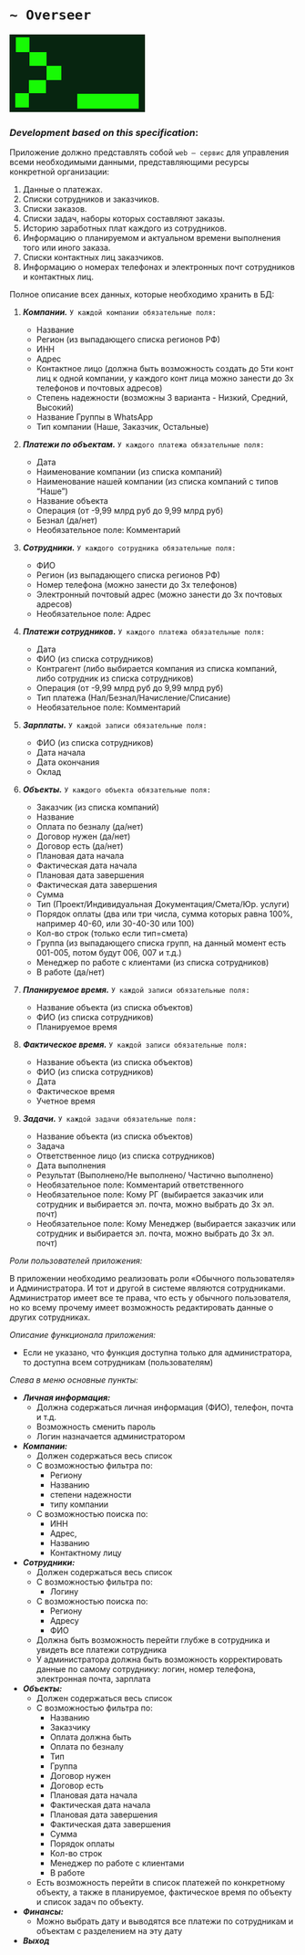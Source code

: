 # `~ Overseer`

![Logo](resources/icon.png)

### *Development based on this specification*:

Приложение должно представлять собой `web – сервис` для управления всеми необходимыми данными, представляющими ресурсы конкретной организации: 

1.	Данные о платежах.
2.	Списки сотрудников и заказчиков.
3.	Списки заказов.
4.	Списки задач, наборы которых составляют заказы.
5.	Историю заработных плат каждого из сотрудников. 
6.	Информацию о планируемом и актуальном времени выполнения того или иного заказа.
7.	Списки контактных лиц заказчиков.
8.	Информацию о номерах телефонах и электронных почт сотрудников и контактных лиц. 

Полное описание всех данных, которые необходимо хранить в БД:

1.	**_Компании._** `У каждой компании обязательные поля: `
    * Название
    * Регион (из выпадающего списка регионов РФ)
    * ИНН
    * Адрес
    * Контактное лицо (должна быть возможность создать до 5ти конт лиц к одной компании, у каждого конт лица можно занести до 3х телефонов и почтовых адресов)
    * Степень надежности (возможны 3 варианта - Низкий, Средний, Высокий)
    * Название Группы в WhatsApp
    * Тип компании (Наше, Заказчик, Остальные)

2.	**_Платежи по объектам._** `У каждого платежа обязательные поля: `
    * Дата
    * Наименование компании (из списка компаний)
    * Наименование нашей компании (из списка компаний с типов “Наше”) 
    * Название объекта
    * Операция (от -9,99 млрд руб до 9,99 млрд руб)
    * Безнал (да/нет)
    * Необязательное поле: Комментарий
 
3.	**_Сотрудники._** `У каждого сотрудника обязательные поля: `
    * ФИО
    * Регион (из выпадающего списка регионов РФ)
    * Номер телефона (можно занести до 3х телефонов)
    * Электронный почтовый адрес (можно занести до 3х почтовых адресов)
    * Необязательное поле: Адрес

4.	**_Платежи сотрудников._** `У каждого платежа обязательные поля:` 
    * Дата
    * ФИО (из списка сотрудников)
    * Контрагент (либо выбирается компания из списка компаний, либо сотрудник из списка сотрудников)
    * Операция (от -9,99 млрд руб до 9,99 млрд руб)
    * Тип платежа (Нал/Безнал/Начисление/Списание)
    * Необязательное поле: Комментарий

5.	**_Зарплаты._** `У каждой записи обязательные поля:` 
    * ФИО (из списка сотрудников)
    * Дата начала
    * Дата окончания 
    * Оклад

6.	**_Объекты._** `У каждого объекта обязательные поля: `
    * Заказчик (из списка компаний)
    * Название 
    * Оплата по безналу (да/нет)
    * Договор нужен (да/нет) 
    * Договор есть (да/нет) 
    * Плановая дата начала
    * Фактическая дата начала
    * Плановая дата завершения
    * Фактическая дата завершения
    * Сумма 
    * Тип (Проект/Индивидуальная Документация/Смета/Юр. услуги)
    * Порядок оплаты (два или три числа, сумма которых равна 100%, например 40-60, или 30-40-30 или 100)
    * Кол-во строк (только если тип=смета)
    * Группа (из выпадающего списка групп, на данный момент есть 001-005, потом будут 006, 007 и т.д.)
    * Менеджер по работе с клиентами (из списка сотрудников)
    * В работе (да/нет)

7.	**_Планируемое время._** `У каждой записи обязательные поля: `
    * Название объекта (из списка объектов)
    * ФИО (из списка сотрудников)
    * Планируемое время

8.	**_Фактическое время._** `У каждой записи обязательные поля:` 
    * Название объекта (из списка объектов)
    * ФИО (из списка сотрудников)
    * Дата
    * Фактическое время
    * Учетное время

9.	**_Задачи._** `У каждой задачи обязательные поля: `
    * Название объекта (из списка объектов)
    * Задача
    * Ответственное лицо  (из списка сотрудников)
    * Дата выполнения
    * Результат (Выполнено/Не выполнено/ Частично выполнено)
    * Необязательное поле: Комментарий ответственного
    * Необязательное поле: Кому РГ (выбирается заказчик или сотрудник и выбирается эл. почта, можно выбрать до 3х эл. почт)
    * Необязательное поле: Кому Менеджер (выбирается заказчик или сотрудник и выбирается эл. почта, можно выбрать до 3х эл. почт)

_Роли пользователей приложения:_

В приложении необходимо реализовать роли «Обычного пользователя» и Администратора. И тот и другой в системе являются сотрудниками. Администратор имеет все те права, что есть у обычного пользователя, но ко всему прочему имеет возможность редактировать данные  о других сотрудниках. 

_Описание функционала приложения:_ 

  * Если не указано, что функция доступна только для администратора, то доступна всем сотрудникам (пользователям)

_Слева в меню основные пункты:_

* **_Личная информация:_** 
    * Должна содержаться личная информация (ФИО),  телефон, почта и т.д.
    * Возможность сменить пароль 
    * Логин назначается администратором
* **_Компании:_**
    * Должен содержаться весь список
    * С возможностью фильтра по:
      * Региону
      * Названию
      * степени надежности
      * типу компании
    * С возможностью поиска по: 
      * ИНН
      * Адрес,
      * Названию 
      * Контактному лицу
* **_Сотрудники:_**
    * Должен содержаться весь список
    * С возможностью фильтра по:
      * Логину
    * С возможностью поиска по: 
      * Региону
      * Адресу
      * ФИО
    * Должна быть возможность перейти глубже в сотрудника и увидеть все платежи сотрудника
    * У администратора должна быть возможность корректировать данные по самому сотруднику: логин, номер телефона, электронная почта, зарплата
* **_Объекты:_**
    * Должен содержаться весь список
    * С возможностью фильтра по:
      * Названию
      * Заказчику
      * Оплата должна быть
      * Оплата по безналу
      * Тип
      * Группа
      * Договор нужен
      * Договор есть
      * Плановая дата начала 
      * Фактическая дата начала
      * Плановая дата завершения
      * Фактическая дата завершения
      * Сумма
      * Порядок оплаты
      * Кол-во строк
      * Менеджер по работе с клиентами
      * В работе
    * Есть возможность перейти в список платежей по конкретному объекту, а также в планируемое, фактическое время по объекту и список задач по объекту.
* **_Финансы:_**
    * Можно выбрать дату и выводятся все платежи по сотрудникам и объектам с разделением на эту дату
* **_Выход_**

